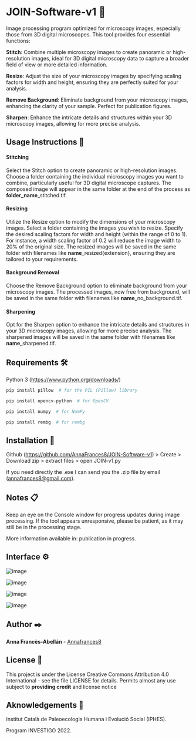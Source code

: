 # JOIN-Software-v1 🔬

Image processing program optimized for microscopy images, especially those from 3D digital microscopes. This tool provides four essential functions:

**Stitch**: Combine multiple microscopy images to create panoramic or high-resolution images, ideal for 3D digital microscopy data to capture a broader field of view or more detailed information.

**Resize**: Adjust the size of your microscopy images by specifying scaling factors for width and height, ensuring they are perfectly suited for your analysis.

**Remove Background**: Eliminate background from your microscopy images, enhancing the clarity of your sample. Perfect for publication figures.

**Sharpen**: Enhance the intricate details and structures within your 3D microscopy images, allowing for more precise analysis.

## Usage Instructions 🚀
#### Stitching
Select the Stitch option to create panoramic or high-resolution images.
Choose a folder containing the individual microscopy images you want to combine, particularly useful for 3D digital microscope captures.
The composed image will appear in the same folder at the end of the process as **folder_name**_stitched.tif.
#### Resizing
Utilize the Resize option to modify the dimensions of your microscopy images.
Select a folder containing the images you wish to resize.
Specify the desired scaling factors for width and height (within the range of 0 to 1).
For instance, a width scaling factor of 0.2 will reduce the image width to 20% of the original size.
The resized images will be saved in the same folder with filenames like **name**_resized{extension}, ensuring they are tailored to your requirements.
#### Background Removal
Choose the Remove Background option to eliminate background from your microscopy images.
The processed images, now free from background, will be saved in the same folder with filenames like **name**_no_background.tif.
#### Sharpening
Opt for the Sharpen option to enhance the intricate details and structures in your 3D microscopy images, allowing for more precise analysis.
The sharpened images will be saved in the same folder with filenames like **name**_sharpened.tif.


## Requirements 🛠️
Python 3 (https://www.python.org/downloads/)

``` python
pip install pillow  # for the PIL (Pillow) library
```
``` python
pip install opencv-python  # for OpenCV
```
``` python
pip install numpy  # for NumPy
```
``` python
pip install rembg  # for rembg
```

## Installation 🔧
Github (https://github.com/AnnaFrances8/JOIN-Software-v1) > Create > Download zip > extract files > open JOIN-v1.py

If you need directly the .exe I can send you the .zip file by email (annafrances8@gmail.com).

## Notes 📋
Keep an eye on the Console window for progress updates during image processing.
If the tool appears unresponsive, please be patient, as it may still be in the processing stage.

More information available in: publication in progress.

## Interface ⚙️
![image](https://github.com/AnnaFrances8/JOIN-Software-v1/assets/141737377/21634cbb-60c3-488a-b221-02a3e321a3b2)

![image](https://github.com/AnnaFrances8/JOIN-Software-v1/assets/141737377/ed271c87-f330-4aca-91f7-39148913a14b)

![image](https://github.com/AnnaFrances8/JOIN-Software-v1/assets/141737377/79b9e63b-c023-428f-9fcd-de94663d2073)

![image](https://github.com/AnnaFrances8/JOIN-Software-v1/assets/141737377/e2c10904-d302-4ece-81cd-39848998aea3)


## Author ✒️

**Anna Francès-Abellán** - [Annafrances8](https://github.com/AnnaFrances8)


## License 📄

This project is under the License Creative Commons Attribution 4.0 International - see the file LICENSE for details.
Permits almost any use subject to **providing credit** and license notice

## Aknowledgements 🎁

Institut Català de Paleoecologia Humana i Evolució Social (IPHES).

Program INVESTIGO 2022.



